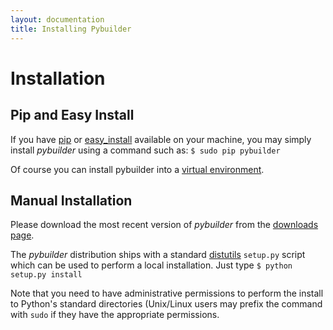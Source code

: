 ```yaml
---
layout: documentation
title: Installing Pybuilder
---
```


# Installation

## Pip and Easy Install

If you have [pip](http://pypi.python.org/pypi/pip) or [easy_install](http://packages.python.org/distribute/easy_install.html)
available on your machine, you may simply install *pybuilder* using a command such as: ```$ sudo pip pybuilder```

Of course you can install pybuilder into a [virtual environment](http://pypi.python.org/pypi/virtualenv).

## Manual Installation

Please download the most recent version of *pybuilder* from the
[downloads page](https://github.com/pybuilder/pybuilder/downloads).

The *pybuilder* distribution ships with a standard [distutils](http://docs.python.org/distutils/index.html) ```setup.py```
script which can be used to perform a local installation. Just type ```$ python setup.py install```

Note that you need to have administrative permissions to perform the install to Python's standard directories
(Unix/Linux users may prefix the command with ```sudo``` if they have the appropriate permissions.
